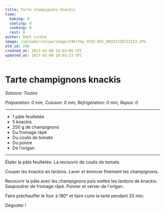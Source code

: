 ```yaml
---
title: Tarte champignons knackis
time:
  baking: 0
  cooling: 0
  cooking: 0
  rest: 0
author: Odet Lorène
image: /uploads/recipe/image/246/tmp_9742-DSC_00321310723223.JPG
old_id: 246
created_at: 2017-02-08 12:03:05 UTC
updated_at: 2017-02-08 18:01:13 UTC
---
```


# Tarte champignons knackis

_Saisons: Toutes_

_Préparation: 0 min, Cuisson: 0 min, Refrigération: 0 min, Repos: 0_

---

- 1 pâte feuilletée
- 5 knackis
- 250 g de champignons
- Du fromage râpé
- Du coulis de tomate
- Du poivre
- De l'origan

---

Étaler la pâte feuilletée. La recouvrir de coulis de tomate.

Couper les knackis en lardons. Laver et émincer finement les champignons.

Recouvrir la pâte avec les champignons puis mettre les lardons de knackis. Saupoudrer de fromage râpé. Poivrer et verser de l'origan.

Faire préchauffer le four à 180° et faire cuire la tarte pendant 20 min.

Déguster !
